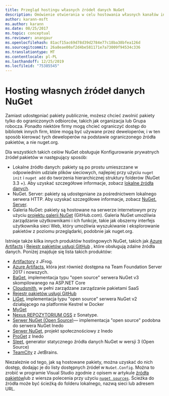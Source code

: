 ```yaml
---
title: Przegląd hostingu własnych źródeł danych NuGet
description: Omówienie otwierania w celu hostowania własnych kanałów informacyjnych lub Galerii pakietów NuGet lokalnie lub zdalnie.
author: karann-msft
ms.author: karann
ms.date: 08/25/2017
ms.topic: conceptual
ms.reviewer: anangaur
ms.openlocfilehash: 81acf15ac69d78d39d2784e77c18ba38bfea126d
ms.sourcegitcommit: 26a8eae00af2d4be581171e7a73009f94534c336
ms.translationtype: MT
ms.contentlocale: pl-PL
ms.lasthandoff: 12/25/2019
ms.locfileid: "75385545"
---
```

# <a name="hosting-your-own-nuget-feeds"></a>Hosting własnych źródeł danych NuGet

Zamiast udostępniać pakiety publicznie, możesz chcieć zwolnić pakiety tylko do ograniczonych odbiorców, takich jak organizacja lub Grupa robocza. Ponadto niektóre firmy mogą chcieć ograniczyć dostęp do bibliotek innych firm, które mogą być używane przez deweloperów, i w ten sposób kierować tych deweloperów na podstawie ograniczonego źródła pakietów, a nie nuget.org.

Dla wszystkich takich celów NuGet obsługuje Konfigurowanie prywatnych źródeł pakietów w następujący sposób:

- Lokalne źródło danych: pakiety są po prostu umieszczane w odpowiednim udziale plików sieciowych, najlepiej przy użyciu `nuget init` i `nuget add` do tworzenia hierarchicznej struktury folderów (NuGet 3.3 +). Aby uzyskać szczegółowe informacje, zobacz [lokalne źródła danych](../hosting-packages/local-feeds.md).
- NuGet. Server: pakiety są udostępniane za pośrednictwem lokalnego serwera HTTP. Aby uzyskać szczegółowe informacje, zobacz [NuGet. Server](../hosting-packages/nuget-server.md).
- Galeria NuGet: pakiety są hostowane na serwerze internetowym przy użyciu [projektu galerii NuGet](https://github.com/NuGet/NuGetGallery#build-and-run-the-gallery-in-arbitrary-number-easy-steps) (GitHub.com). Galeria NuGet umożliwia zarządzanie użytkownikami i ich funkcje, takie jak obszerny interfejs użytkownika sieci Web, który umożliwia wyszukiwanie i eksplorowanie pakietów z poziomu przeglądarki, podobnie jak nuget.org.

Istnieje także kilka innych produktów hostingowych NuGet, takich jak [Azure Artifacts](https://www.visualstudio.com/docs/package/nuget/publish) i [Rejestr pakietów usługi GitHub](https://help.github.com/articles/configuring-nuget-for-use-with-github-package-registry) , które obsługują zdalne źródła danych. Poniżej znajduje się lista takich produktów:

- [Artifactory](https://www.jfrog.com/artifactory/) z JFrog.
- [Azure Artifacts](https://www.visualstudio.com/docs/package/nuget/publish), która jest również dostępna na Team Foundation Server 2017 i nowszych.
- [BaGet](https://github.com/loic-sharma/BaGet), implementacja typu "open source" serwera NuGet v3 skompilowanego na ASP.NET Core
- [Cloudsmith](https://cloudsmith.io/l/nuget-feed/), w pełni zarządzane zarządzanie pakietami SaaS
- [Rejestr pakietów usługi GitHub](https://help.github.com/articles/configuring-nuget-for-use-with-github-package-registry)
- [LiGet](https://github.com/ai-traders/liget), implementacja typu "open source" serwera NuGet v2 działającego na platformie Kestrel w Docker
- [MyGet](https://myget.org)
- [Nexus REPOZYTORIUM OSS](https://www.sonatype.com/nexus-repository-oss) z Sonatype.
- [Serwer NuGet (Open Source)](https://github.com/svenkle/nuget-server)— implementacja "open source" podobna do serwera NuGet Inedo
- [Serwer NuGet](http://nugetserver.net/), projekt społecznościowy z Inedo
- [ProGet](https://inedo.com/proget) z Inedo
- [Sleet](https://github.com/emgarten/sleet), generator statycznego źródła danych NuGet w wersji 3 (Open Source)
- [TeamCity](https://www.jetbrains.com/teamcity/) z JetBrains.

Niezależnie od tego, jak są hostowane pakiety, można uzyskać do nich dostęp, dodając je do listy dostępnych źródeł w `NuGet.Config`. Można to zrobić w programie Visual Studio zgodnie z opisem w artykule [źródła pakietów](../consume-packages/install-use-packages-visual-studio.md#package-sources)lub z wiersza polecenia przy użyciu [`nuget sources`](../reference/cli-reference/cli-ref-sources.md). Ścieżka do źródła może być ścieżką do folderu lokalnego, nazwą sieci lub adresem URL.
